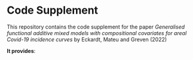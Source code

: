 # Code Supplement

This repository contains the code supplement for the paper 
*Generalised functional additive mixed models with compositional covariates for areal  Covid-19 incidence curves* 
by Eckardt, Mateu and Greven (2022)

**It provides**:


